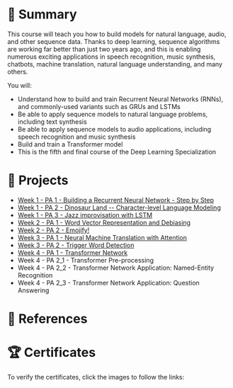 # 📄 Summary
This course will teach you how to build models for natural language, audio, and other sequence data. Thanks to deep learning, sequence algorithms are working far better than just two years ago, and this is enabling numerous exciting applications in speech recognition, music synthesis, chatbots, machine translation, natural language understanding, and many others.

You will:
* Understand how to build and train Recurrent Neural Networks (RNNs), and commonly-used variants such as GRUs and LSTMs
* Be able to apply sequence models to natural language problems, including text synthesis
* Be able to apply sequence models to audio applications, including speech recognition and music synthesis
* Build and train a Transformer model
* This is the fifth and final course of the Deep Learning Specialization

# 📂 Projects
* [Week 1 - PA 1 - Building a Recurrent Neural Network - Step by Step](https://github.com/mauritsvzb/DeepLearning.AI-Deep-Learning-Specialization/blob/main/05.%20Sequence%20Models/01.%20Recurrent%20Neural%20Networks/Building_a_Recurrent_Neural_Network_Step_by_Step.ipynb)
* [Week 1 - PA 2 - Dinosaur Land -- Character-level Language Modeling](https://github.com/mauritsvzb/DeepLearning.AI-Deep-Learning-Specialization/blob/main/05.%20Sequence%20Models/01.%20Recurrent%20Neural%20Networks/Dinosaurus_Island_Character_level_language_model.ipynb)
* [Week 1 - PA 3 - Jazz improvisation with LSTM](https://github.com/mauritsvzb/DeepLearning.AI-Deep-Learning-Specialization/blob/main/05.%20Sequence%20Models/01.%20Recurrent%20Neural%20Networks/Improvise_a_Jazz_Solo_with_an_LSTM_Network_v4.ipynb)
* [Week 2 - PA 1 - Word Vector Representation and Debiasing](https://github.com/mauritsvzb/DeepLearning.AI-Deep-Learning-Specialization/blob/main/05.%20Sequence%20Models/02.%20Natural%20Language%20Processing%20%26%20Word%20Embeddings/Operations_on_word_vectors_v2a.ipynb)
* [Week 2 - PA 2 - Emojify!](https://github.com/mauritsvzb/DeepLearning.AI-Deep-Learning-Specialization/blob/main/05.%20Sequence%20Models/02.%20Natural%20Language%20Processing%20%26%20Word%20Embeddings/Emoji_v3a.ipynb)
* [Week 3 - PA 1 - Neural Machine Translation with Attention](https://github.com/mauritsvzb/DeepLearning.AI-Deep-Learning-Specialization/blob/main/05.%20Sequence%20Models/03.%20Sequence%20models%20&%20Attention%20mechanism/Neural_machine_translation_with_attention_v4a.ipynb)
* [Week 3 - PA 2 - Trigger Word Detection](https://github.com/mauritsvzb/DeepLearning.AI-Deep-Learning-Specialization/blob/main/05.%20Sequence%20Models/03.%20Sequence%20models%20%26%20Attention%20mechanism/Trigger_word_detection_v2a%20(1).ipynb)
* [Week 4 - PA 1 - Transformer Network](https://github.com/mauritsvzb/DeepLearning.AI-Deep-Learning-Specialization/blob/main/05.%20Sequence%20Models/04.%20Transformer%20Network/C5_W4_A1_Transformer_Subclass_v1.ipynb)
* Week 4 - PA 2_1 - Transformer Pre-processing
* Week 4 - PA 2_2 - Transformer Network Application: Named-Entity Recognition
* Week 4 - PA 2_3 - Transformer Network Application: Question Answering

# 📄 References


# 🏆 Certificates
To verify the certificates, click the images to follow the links:
